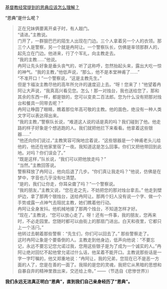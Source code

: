 [基督教经常提到的恩典应该怎么理解？](https://www.zhihu.com/question/275042701/answer/386045637)




  

“恩典”是什么呢？

> 正在兄妹俩要离开桌子时，有人敲门。  
> “请进。”主教说。  
> 门开了，一群狠巴巴的陌生人出现在门边。三个人拿着另一个人的衣领。那三个人是警察，另一个就是冉阿让。一个警察队长，仿佛是率领那群人的，起先立在门边。他进来，行了个军礼，向主教走去。  
> “我的主教……”他说。  
> 冉阿让先头好象是垂头丧气的，听了这称呼，忽然抬起头来，露出大吃一惊的神气。“我的主教，”他低声说，“那么，他不是本堂神甫了……”  
> “不准开口！”一个警察说，“这是主教先生。”  
> 但是卞福汝主教尽他的高年所允许的速度迎上去。“呀！您来了！”他望着冉阿让大声说，“我真高兴看见您。怎么！那一对烛台，我也送给您了，那和其余的东西一样，都是银的，您可以变卖二百法郎。您为什么没有把那对烛台和餐具一同带去呢？”  
> 冉阿让睁圆了眼睛，瞧着那位年高可敬的主教。他的面色，绝没有一种人类文字可以表达得出来。  
> “我的主教，”警察队长说，“难道这人说的话是真的吗？我们碰到了他。他走路的样子好象是个想逃跑的人。我们就把他拦下来看看。他拿着这些银器……”  
> “他还向你们说过，”主教笑容可掬地岔着说，“这些银器是一个神甫老头儿给他的，他还在他家里宿了一夜。我知道这是怎么回事。你们又把他带回到此地。对吗？你们误会了。”  
> “既是这样，”队长说，“我们可以把他放走吗？”  
> “当然。”主教回答说。  
> 警察释放了冉阿让，他向后退了几步。“你们真让我走吗？”他说，仿佛是在梦中，字音也几乎没有吐清楚。  
> “是的，我们让你走，你耳朵聋了吗？”一个警察说。  
> “我的朋友，”主教又说，“您在走之先，不妨把您的那对烛台拿去。” 他走到壁炉边，拿了那两个银烛台，送给冉阿让。那两个妇人没有说一个字、做一个手势或露一点神气去阻扰主教，她们瞧着他行动。  
> 冉阿让全身发抖。他机械地接了那两个烛台，不知道怎样才好。  
> “现在，”主教说，“您可以放心走了。呀！还有一件事，我的朋友，您再来时，不必走园里。您随时都可以由街上的那扇门进出。白天和夜里，它都只上一个活闩。”  
> 他转过去朝着那些警察：“先生们，你们可以回去了。” 那些警察走了。  
> 这时冉阿让象是个要昏倒的人。主教走到他身边，低声向他说：“不要忘记，永远不要忘记您允诺过我，您用这些银子是为了成为一个诚实的人。”冉阿让绝对回忆不起他曾允诺过什么话，他呆着不能开口。主教说那些话是一字一字叮嘱的，他又郑重地说：“冉阿让，我的兄弟，您现在已不是恶一方面的人了，您是在善的一面了。我赎的是您的灵魂，我把它从黑暗的思想和自暴自弃的精神里救出来，交还给上帝。” ——（节选自《悲惨世界》）

**我们永远无法真正明白“恩典”，直到我们自己亲身经历了“恩典”。**